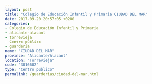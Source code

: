 ```yaml
---
layout: post
title: "Colegio de Educación Infantil y Primaria CIUDAD DEL MAR"
date: 2017-09-20 20:57:05 +0200
categories:
- Colegio de Educación Infantil y Primaria
- alicante-alacant
- torrevieja
- Centro público
- guarderia
name: "CIUDAD DEL MAR"
province: "Alicante/Alacant"
location: "Torrevieja"
code: "3016602"
type: "Centro público"
permalink: /guarderias/ciudad-del-mar.html
---
```

